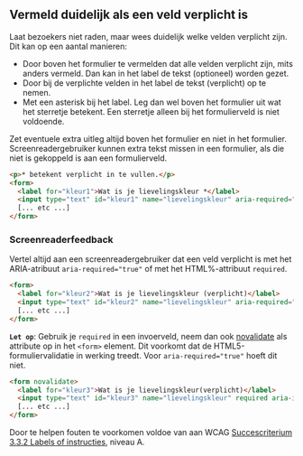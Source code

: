 ## Vermeld duidelijk als een veld verplicht is

Laat bezoekers niet raden, maar wees duidelijk welke velden verplicht zijn. Dit kan op een aantal manieren:

- Door boven het formulier te vermelden dat alle velden verplicht zijn, mits anders vermeld. Dan kan in het label de tekst (optioneel) worden gezet.
- Door bij de verplichte velden in het label de tekst (verplicht) op te nemen.
- Met een asterisk bij het label. Leg dan wel boven het formulier uit wat het sterretje betekent. Een sterretje alleen bij het formulierveld is niet voldoende.

Zet eventuele extra uitleg altijd boven het formulier en niet in het formulier. Screenreadergebruiker kunnen extra tekst missen in een formulier, als die niet is gekoppeld is aan een formulierveld.

```html
<p>* betekent verplicht in te vullen.</p>
<form>
  <label for="kleur1">Wat is je lievelingskleur *</label>
  <input type="text" id="kleur1" name="lievelingskleur" aria-required="true" aria-invalid="false" />
  [... etc ...]
</form>
```

### Screenreaderfeedback

Vertel altijd aan een screenreadergebruiker dat een veld verplicht is met het ARIA-atribuut `aria-required="true"` of met het HTML%-attribuut `required`.

```html
<form>
  <label for="kleur2">Wat is je lievelingskleur (verplicht)</label>
  <input type="text" id="kleur2" name="lievelingskleur" aria-required="true" aria-invalid="false" />
  [... etc ...]
</form>
```

**`Let op`**: Gebruik je `required` in een invoerveld, neem dan ook [novalidate](https://developer.mozilla.org/en-US/docs/Web/HTML/Element/form#novalidate) als attribute op in het `<form>` element. Dit voorkomt dat de HTML5-formuliervalidatie in werking treedt. Voor `aria-required="true"` hoeft dit niet.
```html
<form novalidate>
  <label for="kleur3">Wat is je lievelingskleur(verplicht)</label>
  <input type="text" id="kleur3" name="lievelingskleur" required aria-invalid="false" />
  [... etc ...]
</form>
```

Door te helpen fouten te voorkomen voldoe van aan WCAG [Succescriterium 3.3.2 Labels of instructies](https://www.w3.org/Translations/WCAG21-nl/#labels-of-instructies), niveau A.
